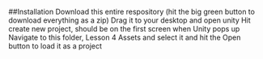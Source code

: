 ##Installation
Download this entire respository (hit the big green button to download everything as a zip)
Drag it to your desktop and open unity
Hit create new project, should be on the first screen when Unity pops up
Navigate to this folder, Lesson 4 Assets and select it and hit the Open button to load it as a project
